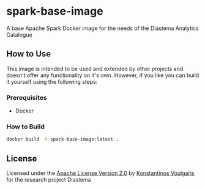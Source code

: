 # spark-base-image
A base Apache Spark Docker image for the needs of the Diastema Analytics Catalogue

## How to Use
This image is intended to be used and extended by other projects and doesn't offer any functionality on it's own. However, if you like you can build it yourself using the following steps:

### Prerequisites
+ Docker

### How to Build
```bash
docker build -t spark-base-image:latest .
```

## License
Licensed under the [Apache License Version 2.0](README) by [Konstantinos Voulgaris](https://github.com/konvoulgaris) for the research project Diastema
